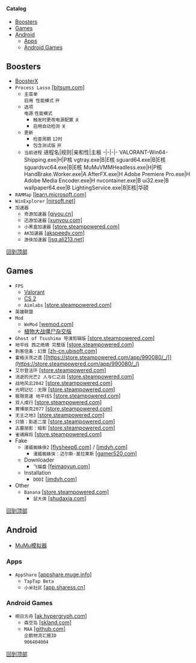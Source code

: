 #### Catalog
- [Boosters](#booster)
- [Games](#games)
- [Android](#android)
  - [Apps](#apps)
  - [Android Games](#android-games)
## Boosters
* [BoosterX](/windows/games/boosterx.md)
* `Process Lasso` [[bitsum.com]](https://bitsum.com/changes/processlasso/)
  * `主菜单`  
`启用 性能模式` `开`
  * `选项`  
`电源` `性能模式`
    * `触发时更改电源配置` `关`
    * `启用自动检测` `关`
  * `更新`
    * `检查周期` `12时`
    * `包含测试版` `开`
  * `当前进程`
    进程名|规则|亲和性|主板
    -|-|-|-
    VALORANT-Win64-Shipping.exe|H|P核
    vgtray.exe|B|E核
    sguard64.exe|B|E核
    sguardsvc64.exe|B|E核
    MuMuVMMHeadless.exe|H|P核
    HandBrake.Worker.exe|A
    AfterFX.exe|H
    Adobe Premiere Pro.exe|H
    Adobe Media Encoder.exe|H
    nvcontainer.exe|B
    ui32.exe|B
    wallpaper64.exe|B
    LightingService.exe|B|E核|华硕
* `RAMMap` [[learn.microsoft.com]](https://learn.microsoft.com/zh-cn/sysinternals/downloads/rammap)
* `WinExplorer` [[nirsoft.net]](https://www.nirsoft.net/utils/winexp.html)
* `加速器`
  * `奇游加速器` [[qiyou.cn]](https://www.qiyou.cn/)
  * `迅游加速器` [[xunyou.com]](https://www.xunyou.com/)
  * `小黑盒加速器` [[store.steampowered.com]](https://store.steampowered.com/app/1447430/_/)
  * `AK加速器` [[akspeedy.com]](https://www.akspeedy.com/)
  * `游侠加速器` [[jsq.ali213.net]](https://jsq.ali213.net/home)

[回到顶部](#catalog)
## Games
* `FPS`
  * [Valorant](/windows/games/valorant.md)
  * [CS 2](/windows/games/cs-2/cs-2.md)
  * `Aimlabs` [[store.steampowered.com]](https://store.steampowered.com/app/714010/Aimlabs/)
* `英雄联盟`
* `Mod`
  * `WeMod` [[wemod.com]](https://www.wemod.com/zh)
  * [植物大战僵尸杂交版](/windows/games/pvzhe.md)
* `Ghost of Tsushima 导演剪辑版` [[store.steampowered.com]](https://store.steampowered.com/app/2215430/Ghost_of_Tsushima/)
* `地平线 西之绝境 完整版` [[store.steampowered.com]](https://store.steampowered.com/app/2420110/_/)
* `刺客信条：幻景` [[zh-cn.ubisoft.com]](https://zh-cn.ubisoft.com/acm/)
* `霍格沃茨之遗` [[https://store.steampowered.com/app/990080/_/]](https://store.steampowered.com/app/990080/_/)
* `艾尔登法环` [[store.steampowered.com]](https://store.steampowered.com/app/1245620/_/)
* `消逝的光芒2 人与仁之战` [[store.steampowered.com]](https://store.steampowered.com/app/534380/2/)
* `战地风云2042` [[store.steampowered.com]](https://store.steampowered.com/app/1517290/_2042/)
* `光明记忆：无限` [[store.steampowered.com]](https://store.steampowered.com/app/1178830/_/)
* `极限竞速 地平线5` [[store.steampowered.com]](https://store.steampowered.com/app/1551360/_5/)
* `双人成行` [[store.steampowered.com]](https://store.steampowered.com/app/1426210/_/)
* `赛博朋克2077` [[store.steampowered.com]](https://store.steampowered.com/app/1091500/_2077/)
* `无主之地3` [[store.steampowered.com]](https://store.steampowered.com/app/397540/3/)
* `只狼：影逝二度` [[store.steampowered.com]](https://store.steampowered.com/app/814380/Sekiro_Shadows_Die_Twice__GOTY_Edition/)
* `古墓丽影：暗影` [[store.steampowered.com]](https://store.steampowered.com/app/750920/Shadow_of_the_Tomb_Raider_Definitive_Edition/)
* `雀魂麻将` [[store.steampowered.com]](https://store.steampowered.com/app/1329410/MahjongSoul/)
* Fake
  * `漫威蜘蛛侠2` [[flysheep6.com]](https://www.flysheep6.com/archives/37674) / [[jmdyh.com]](https://www.jmdyh.com/jx/mzajpb)
    * `漫威蜘蛛侠：迈尔斯·莫拉莱斯` [[gamer520.com]](https://www.gamer520.com/45936.html)
  * Downloader
    * `飞猫盘` [[feimaoyun.com]](https://www.feimaoyun.com/app)
  * Installation
    * `DODI` [[jmdyh.com]](https://www.jmdyh.com/jx/q1pcia)
* Other
  * `Banana` [[store.steampowered.com]](https://store.steampowered.com/app/2923300/Banana/)
    * `鼠大侠` [[shudaxia.com]](https://www.shudaxia.com/)

[回到顶部](#catalog)
## Android
* [MuMu模拟器](/windows/games/mumu/mumu.md)
### Apps
* `AppShare` [[appshare.muge.info]](https://appshare.muge.info/)
  * `TapTap Beta`
  * `小米社区` [[app.sharess.cn]](https://app.sharess.cn/page/app/detail?id=4NinYjva2iboQbuoehzxOw)
### Android Games
* `明日方舟` [[ak.hypergryph.com]](https://ak.hypergryph.com/#index)
  * `森空岛` [[skland.com]](https://www.skland.com/)
  * `MAA` [[github.com]](https://github.com/MaaAssistantArknights/MaaRelease/releases)  
`企鹅物流汇报ID`  
`906404004`

[回到顶部](#catalog)